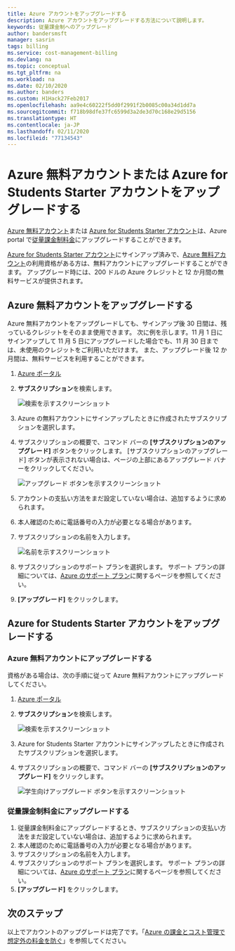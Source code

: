 ```yaml
---
title: Azure アカウントをアップグレードする
description: Azure アカウントをアップグレードする方法について説明します。
keywords: 従量課金制へのアップグレード
author: bandersmsft
manager: sasrin
tags: billing
ms.service: cost-management-billing
ms.devlang: na
ms.topic: conceptual
ms.tgt_pltfrm: na
ms.workload: na
ms.date: 02/10/2020
ms.author: banders
ms.custom: H1Hack27Feb2017
ms.openlocfilehash: aa9e4c60222f5dd0f2991f2b0085c00a34d1dd7a
ms.sourcegitcommit: f718b98dfe37fc6599d3a2de3d70c168e29d5156
ms.translationtype: HT
ms.contentlocale: ja-JP
ms.lasthandoff: 02/11/2020
ms.locfileid: "77134543"
---
```

# <a name="upgrade-your-azure-free-account-or-azure-for-students-starter-account"></a>Azure 無料アカウントまたは Azure for Students Starter アカウントをアップグレードする

[Azure 無料アカウント](https://azure.microsoft.com/free/)または [Azure for Students Starter アカウント](https://azure.microsoft.com/offers/ms-azr-0144p/)は、Azure portal で[従量課金制料金](https://azure.microsoft.com/offers/ms-azr-0003p/)にアップグレードすることができます。

[Azure for Students Starter アカウント](https://azure.microsoft.com/offers/ms-azr-0144p/)にサインアップ済みで、[Azure 無料アカウント](https://azure.microsoft.com/free/)の利用資格がある方は、無料アカウントにアップグレードすることができます。 アップグレード時には、200 ドルの Azure クレジットと 12 か月間の無料サービスが提供されます。

<a id="freetrial"></a>

## <a name="upgrade-your-azure-free-account"></a>Azure 無料アカウントをアップグレードする

Azure 無料アカウントをアップグレードしても、サインアップ後 30 日間は、残っているクレジットをそのまま使用できます。 次に例を示します。11 月 1 日にサインアップして 11 月 5 日にアップグレードした場合でも、11 月 30 日までは、未使用のクレジットをご利用いただけます。 また、アップグレード後 12 か月間は、無料サービスを利用することができます。

1. [Azure ポータル](https://portal.azure.com)
1. **サブスクリプション**を検索します。

    ![検索を示すスクリーンショット](./media/upgrade-azure-subscription/search-subscriptions-ibiza.png)

1. Azure の無料アカウントにサインアップしたときに作成されたサブスクリプションを選択します。
1. サブスクリプションの概要で、コマンド バーの **[サブスクリプションのアップグレード]** ボタンをクリックします。 [サブスクリプションのアップグレード] ボタンが表示されない場合は、ページの上部にあるアップグレード バナーをクリックしてください。

    ![アップグレード ボタンを示すスクリーンショット](./media/upgrade-azure-subscription/free-upgrade-button.png)

1. アカウントの支払い方法をまだ設定していない場合は、追加するように求められます。

1. 本人確認のために電話番号の入力が必要となる場合があります。

1. サブスクリプションの名前を入力します。

     ![名前を示すスクリーンショット](./media/upgrade-azure-subscription/free-upgrade-name.png)

1. サブスクリプションのサポート プランを選択します。 サポート プランの詳細については、[Azure のサポート プラン](https://azure.microsoft.com/us/support/plans/)に関するページを参照してください。

1. **[アップグレード]** をクリックします。

<a id="student"></a>

## <a name="upgrade-your-azure-for-students-starter-account"></a>Azure for Students Starter アカウントをアップグレードする

### <a name="upgrade-to-an-azure-free-account"></a>Azure 無料アカウントにアップグレードする

資格がある場合は、次の手順に従って Azure 無料アカウントにアップグレードしてください。

1. [Azure ポータル](https://portal.azure.com)
1. **サブスクリプション**を検索します。

    ![検索を示すスクリーンショット](./media/upgrade-azure-subscription/search-subscriptions-ibiza.png)

1. Azure for Students Starter アカウントにサインアップしたときに作成されたサブスクリプションを選択します。
1. サブスクリプションの概要で、コマンド バーの **[サブスクリプションのアップグレード]** をクリックします。

    ![学生向けアップグレード ボタンを示すスクリーンショット](./media/upgrade-azure-subscription/student-upgrade-ibiza.png)

### <a name="upgrade-to-pay-as-you-go-rates"></a>従量課金制料金にアップグレードする

1. 従量課金制料金にアップグレードするとき、サブスクリプションの支払い方法をまだ設定していない場合は、追加するように求められます。
1. 本人確認のために電話番号の入力が必要となる場合があります。
1. サブスクリプションの名前を入力します。
1. サブスクリプションのサポート プランを選択します。 サポート プランの詳細については、[Azure のサポート プラン](https://azure.microsoft.com/us/support/plans/)に関するページを参照してください。
1. **[アップグレード]** をクリックします。

## <a name="next-steps"></a>次のステップ

以上でアカウントのアップグレードは完了です。「[Azure の課金とコスト管理で想定外の料金を防ぐ](getting-started.md)」を参照してください。
